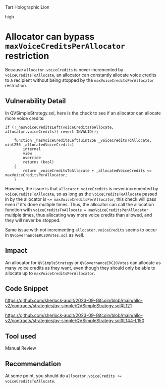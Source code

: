 Tart Holographic Lion

high

# Allocator can bypass `maxVoiceCreditsPerAllocator` restriction

Because `allocator.voiceCredits` is never incremented by `voiceCreditsToAllocate`, an allocator can constantly allocate voice credits to a recipient without being stopped by the `maxVoiceCreditsPerAllocator` restriction. 

## Vulnerability Detail

In QVSimpleStrategy.sol, here is the check to see if an allocator can allocate more voice credits:

`if (!_hasVoiceCreditsLeft(voiceCreditsToAllocate, allocator.voiceCredits)) revert INVALID();`

```solidity
    function _hasVoiceCreditsLeft(uint256 _voiceCreditsToAllocate, uint256 _allocatedVoiceCredits)
        internal
        view
        override
        returns (bool)
    {
        return _voiceCreditsToAllocate + _allocatedVoiceCredits <= maxVoiceCreditsPerAllocator;
    }
```

However, the issue is that `allocator.voiceCredits` is never incremented by `voiceCreditsToAllocate`, so as long as the `voiceCreditsToAllocate` passed in by the allocator is `<= maxVoiceCreditsPerAllocator`, this check will pass even if it's done multiple times. Thus, the allocator can call the allocation function with `voiceCreditsToAllocate = maxVoiceCreditsPerAllocator` multiple times, thus allocating way more voice credits than allowed, and they will never be stopped. 

Same issue with not incrementing `allocator.voiceCredits` seems to occur in `QVGovernanceERC20Votes.sol` as well. 

## Impact

An allocator for `QVSimpleStrategy` or `QVGovernanceERC20Votes` can allocate as many voice credits as they want, even though they should only be able to allocate up to `maxVoiceCreditsPerAllocator`. 

## Code Snippet
https://github.com/sherlock-audit/2023-09-Gitcoin/blob/main/allo-v2/contracts/strategies/qv-simple/QVSimpleStrategy.sol#L121

https://github.com/sherlock-audit/2023-09-Gitcoin/blob/main/allo-v2/contracts/strategies/qv-simple/QVSimpleStrategy.sol#L144-L150

## Tool used

Manual Review

## Recommendation

At some point, you should do `allocator.voiceCredits += voiceCreditsToAllocate`. 